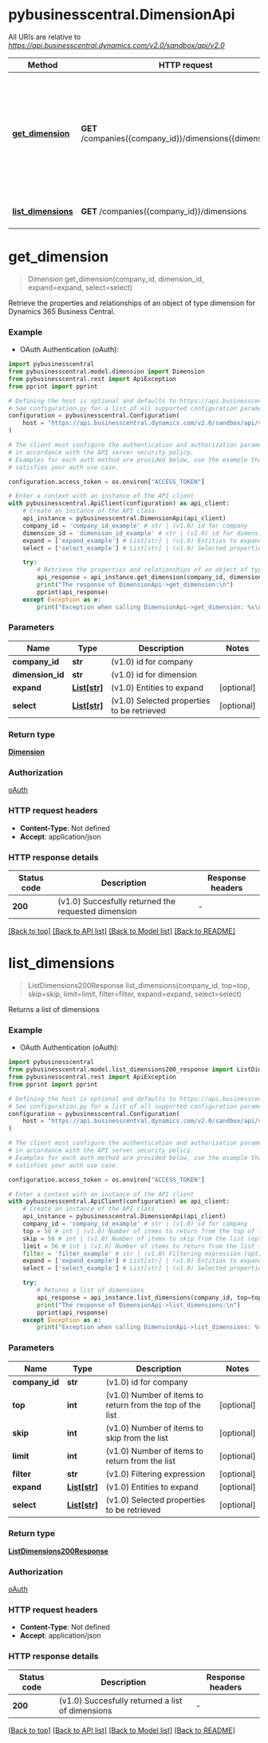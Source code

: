 # pybusinesscentral.DimensionApi

All URIs are relative to *https://api.businesscentral.dynamics.com/v2.0/sandbox/api/v2.0*

Method | HTTP request | Description
------------- | ------------- | -------------
[**get_dimension**](DimensionApi.md#get_dimension) | **GET** /companies({company_id})/dimensions({dimension_id}) | Retrieve the properties and relationships of an object of type dimension for Dynamics 365 Business Central.
[**list_dimensions**](DimensionApi.md#list_dimensions) | **GET** /companies({company_id})/dimensions | Returns a list of dimensions


# **get_dimension**
> Dimension get_dimension(company_id, dimension_id, expand=expand, select=select)

Retrieve the properties and relationships of an object of type dimension for Dynamics 365 Business Central.

### Example

* OAuth Authentication (oAuth):

```python
import pybusinesscentral
from pybusinesscentral.model.dimension import Dimension
from pybusinesscentral.rest import ApiException
from pprint import pprint

# Defining the host is optional and defaults to https://api.businesscentral.dynamics.com/v2.0/sandbox/api/v2.0
# See configuration.py for a list of all supported configuration parameters.
configuration = pybusinesscentral.Configuration(
    host = "https://api.businesscentral.dynamics.com/v2.0/sandbox/api/v2.0"
)

# The client must configure the authentication and authorization parameters
# in accordance with the API server security policy.
# Examples for each auth method are provided below, use the example that
# satisfies your auth use case.

configuration.access_token = os.environ["ACCESS_TOKEN"]

# Enter a context with an instance of the API client
with pybusinesscentral.ApiClient(configuration) as api_client:
    # Create an instance of the API class
    api_instance = pybusinesscentral.DimensionApi(api_client)
    company_id = 'company_id_example' # str | (v1.0) id for company
    dimension_id = 'dimension_id_example' # str | (v1.0) id for dimension
    expand = ['expand_example'] # List[str] | (v1.0) Entities to expand (optional)
    select = ['select_example'] # List[str] | (v1.0) Selected properties to be retrieved (optional)

    try:
        # Retrieve the properties and relationships of an object of type dimension for Dynamics 365 Business Central.
        api_response = api_instance.get_dimension(company_id, dimension_id, expand=expand, select=select)
        print("The response of DimensionApi->get_dimension:\n")
        pprint(api_response)
    except Exception as e:
        print("Exception when calling DimensionApi->get_dimension: %s\n" % e)
```



### Parameters


Name | Type | Description  | Notes
------------- | ------------- | ------------- | -------------
 **company_id** | **str**| (v1.0) id for company | 
 **dimension_id** | **str**| (v1.0) id for dimension | 
 **expand** | [**List[str]**](str.md)| (v1.0) Entities to expand | [optional] 
 **select** | [**List[str]**](str.md)| (v1.0) Selected properties to be retrieved | [optional] 

### Return type

[**Dimension**](Dimension.md)

### Authorization

[oAuth](../README.md#oAuth)

### HTTP request headers

 - **Content-Type**: Not defined
 - **Accept**: application/json

### HTTP response details

| Status code | Description | Response headers |
|-------------|-------------|------------------|
**200** | (v1.0) Succesfully returned the requested dimension |  -  |

[[Back to top]](#) [[Back to API list]](../README.md#documentation-for-api-endpoints) [[Back to Model list]](../README.md#documentation-for-models) [[Back to README]](../README.md)

# **list_dimensions**
> ListDimensions200Response list_dimensions(company_id, top=top, skip=skip, limit=limit, filter=filter, expand=expand, select=select)

Returns a list of dimensions

### Example

* OAuth Authentication (oAuth):

```python
import pybusinesscentral
from pybusinesscentral.model.list_dimensions200_response import ListDimensions200Response
from pybusinesscentral.rest import ApiException
from pprint import pprint

# Defining the host is optional and defaults to https://api.businesscentral.dynamics.com/v2.0/sandbox/api/v2.0
# See configuration.py for a list of all supported configuration parameters.
configuration = pybusinesscentral.Configuration(
    host = "https://api.businesscentral.dynamics.com/v2.0/sandbox/api/v2.0"
)

# The client must configure the authentication and authorization parameters
# in accordance with the API server security policy.
# Examples for each auth method are provided below, use the example that
# satisfies your auth use case.

configuration.access_token = os.environ["ACCESS_TOKEN"]

# Enter a context with an instance of the API client
with pybusinesscentral.ApiClient(configuration) as api_client:
    # Create an instance of the API class
    api_instance = pybusinesscentral.DimensionApi(api_client)
    company_id = 'company_id_example' # str | (v1.0) id for company
    top = 56 # int | (v1.0) Number of items to return from the top of the list (optional)
    skip = 56 # int | (v1.0) Number of items to skip from the list (optional)
    limit = 56 # int | (v1.0) Number of items to return from the list (optional)
    filter = 'filter_example' # str | (v1.0) Filtering expression (optional)
    expand = ['expand_example'] # List[str] | (v1.0) Entities to expand (optional)
    select = ['select_example'] # List[str] | (v1.0) Selected properties to be retrieved (optional)

    try:
        # Returns a list of dimensions
        api_response = api_instance.list_dimensions(company_id, top=top, skip=skip, limit=limit, filter=filter, expand=expand, select=select)
        print("The response of DimensionApi->list_dimensions:\n")
        pprint(api_response)
    except Exception as e:
        print("Exception when calling DimensionApi->list_dimensions: %s\n" % e)
```



### Parameters


Name | Type | Description  | Notes
------------- | ------------- | ------------- | -------------
 **company_id** | **str**| (v1.0) id for company | 
 **top** | **int**| (v1.0) Number of items to return from the top of the list | [optional] 
 **skip** | **int**| (v1.0) Number of items to skip from the list | [optional] 
 **limit** | **int**| (v1.0) Number of items to return from the list | [optional] 
 **filter** | **str**| (v1.0) Filtering expression | [optional] 
 **expand** | [**List[str]**](str.md)| (v1.0) Entities to expand | [optional] 
 **select** | [**List[str]**](str.md)| (v1.0) Selected properties to be retrieved | [optional] 

### Return type

[**ListDimensions200Response**](ListDimensions200Response.md)

### Authorization

[oAuth](../README.md#oAuth)

### HTTP request headers

 - **Content-Type**: Not defined
 - **Accept**: application/json

### HTTP response details

| Status code | Description | Response headers |
|-------------|-------------|------------------|
**200** | (v1.0) Succesfully returned a list of dimensions |  -  |

[[Back to top]](#) [[Back to API list]](../README.md#documentation-for-api-endpoints) [[Back to Model list]](../README.md#documentation-for-models) [[Back to README]](../README.md)


